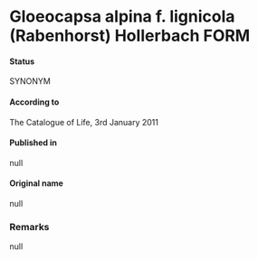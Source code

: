 # Gloeocapsa alpina f. lignicola (Rabenhorst) Hollerbach FORM

#### Status
SYNONYM

#### According to
The Catalogue of Life, 3rd January 2011

#### Published in
null

#### Original name
null

### Remarks
null